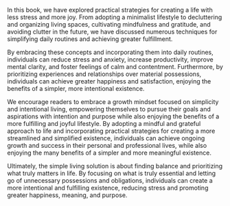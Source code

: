 
In this book, we have explored practical strategies for creating a life with less stress and more joy. From adopting a minimalist lifestyle to decluttering and organizing living spaces, cultivating mindfulness and gratitude, and avoiding clutter in the future, we have discussed numerous techniques for simplifying daily routines and achieving greater fulfillment.

By embracing these concepts and incorporating them into daily routines, individuals can reduce stress and anxiety, increase productivity, improve mental clarity, and foster feelings of calm and contentment. Furthermore, by prioritizing experiences and relationships over material possessions, individuals can achieve greater happiness and satisfaction, enjoying the benefits of a simpler, more intentional existence.

We encourage readers to embrace a growth mindset focused on simplicity and intentional living, empowering themselves to pursue their goals and aspirations with intention and purpose while also enjoying the benefits of a more fulfilling and joyful lifestyle. By adopting a mindful and grateful approach to life and incorporating practical strategies for creating a more streamlined and simplified existence, individuals can achieve ongoing growth and success in their personal and professional lives, while also enjoying the many benefits of a simpler and more meaningful existence.

Ultimately, the simple living solution is about finding balance and prioritizing what truly matters in life. By focusing on what is truly essential and letting go of unnecessary possessions and obligations, individuals can create a more intentional and fulfilling existence, reducing stress and promoting greater happiness, meaning, and purpose.
